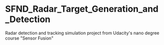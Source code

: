 # SFND_Radar_Target_Generation_and_Detection
Radar detection and tracking simulation project from Udacity's nano degree course "Sensor Fusion" 
